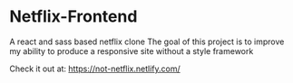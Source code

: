 # Netflix-Frontend

A react and sass based netflix clone
The goal of this project is to improve my ability to produce a responsive site without a style framework

Check it out at: https://not-netflix.netlify.com/
